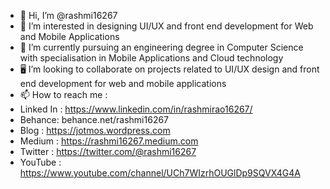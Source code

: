 - 👋 Hi, I’m @rashmi16267
- 👀 I’m interested in designing UI/UX and front end development for Web and Mobile Applications
- 🌱 I’m currently pursuing an engineering degree in Computer Science with specialisation in Mobile Applications and Cloud technology
- 🖥 I’m looking to collaborate on projects related to UI/UX design and front end development for web and mobile applications 
- 📫 How to reach me :
- Linked In : https://www.linkedin.com/in/rashmirao16267/
- Behance: behance.net/rashmi16267
- Blog : https://jotmos.wordpress.com
- Medium : https://rashmi16267.medium.com
- Twitter : https://twitter.com/@rashmi16267
- YouTube : https://www.youtube.com/channel/UCh7WIzrhOUGlDp9SQVX4G4A

<!---
rashmi16267/rashmi16267 is a ✨ special ✨ repository because its `README.md` (this file) appears on your GitHub profile.
You can click the Preview link to take a look at your changes.
--->
